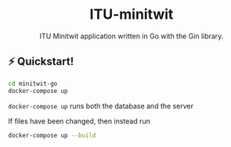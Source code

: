 <h1 align="center">
  ITU-minitwit
</h1>
<p align="center">
ITU Minitwit application written in Go with the Gin library.
<br/>

## ⚡️ Quickstart!

```sh
cd minitwit-go
docker-compose up
```
`docker-compose up` runs both the database and the server


If files have been changed, then instead run
```sh
docker-compose up --build
```
